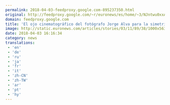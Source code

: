 ```yaml
---
permalink: 2018-04-03-feedproxy.google.com-895237350.html
original: http://feedproxy.google.com/~r/euronews/es/home/~3/NJntwu0xxAg/el-ojo-cinematografico-del-fotografo-jorge-alva-para-la-simetria-nuestra-conversacion
domain: feedproxy.google.com
title: 'El ojo cinematográfico del fotógrafo Jorge Alva para la simetría: nuestra conversación'
image: http://static.euronews.com/articles/stories/03/11/89/38/1000x563_cmsv2_0dcea0b0-2bfa-58e9-b4d6-e2bccdb805cc-3118938.jpg
date: 2018-04-03 16:16:34
category: news
translations: 
 - 'en'
 - 'de'
 - 'ru'
 - 'ja'
 - 'fr'
 - 'it'
 - 'zh-CN'
 - 'zh-TW'
 - 'ar'
 - 'pt'
 - 'hy'
---
```



